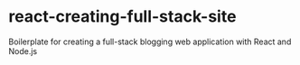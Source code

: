 # react-creating-full-stack-site
Boilerplate for creating a full-stack blogging web application with React and Node.js
